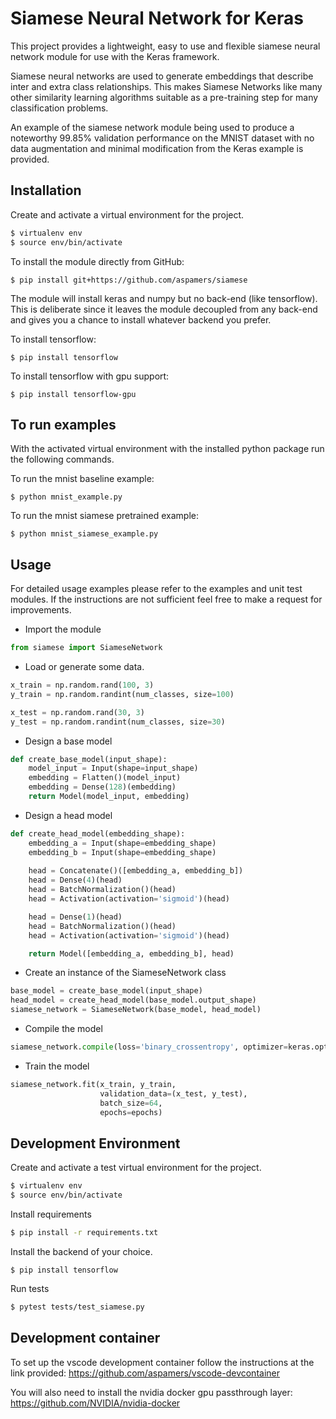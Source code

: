 # Siamese Neural Network for Keras

This project provides a lightweight, easy to use and flexible siamese neural network module for use with the Keras 
framework. 

Siamese neural networks are used to generate embeddings that describe inter and extra class relationships. 
This makes Siamese Networks like many other similarity learning algorithms suitable as a pre-training step for many 
classification problems.

An example of the siamese network module being used to produce a noteworthy 99.85% validation performance on the MNIST 
dataset with no data augmentation and minimal modification from the Keras example is provided.

## Installation

Create and activate a virtual environment for the project.
```sh
$ virtualenv env
$ source env/bin/activate
```

To install the module directly from GitHub:
```
$ pip install git+https://github.com/aspamers/siamese
```

The module will install keras and numpy but no back-end (like tensorflow). This is deliberate since it leaves the module 
decoupled from any back-end and gives you a chance to install whatever backend you prefer. 

To install tensorflow:
```
$ pip install tensorflow
```

To install tensorflow with gpu support:
```
$ pip install tensorflow-gpu
```

## To run examples

With the activated virtual environment with the installed python package run the following commands.

To run the mnist baseline example:
```
$ python mnist_example.py
```

To run the mnist siamese pretrained example:
```
$ python mnist_siamese_example.py
```

## Usage
For detailed usage examples please refer to the examples and unit test modules. If the instructions are not sufficient 
feel free to make a request for improvements.

- Import the module
```python
from siamese import SiameseNetwork
```

- Load or generate some data.
```python
x_train = np.random.rand(100, 3)
y_train = np.random.randint(num_classes, size=100)

x_test = np.random.rand(30, 3)
y_test = np.random.randint(num_classes, size=30)
```

- Design a base model
```python
def create_base_model(input_shape):
    model_input = Input(shape=input_shape)
    embedding = Flatten()(model_input)
    embedding = Dense(128)(embedding)
    return Model(model_input, embedding)
```

- Design a head model
```python
def create_head_model(embedding_shape):
    embedding_a = Input(shape=embedding_shape)
    embedding_b = Input(shape=embedding_shape)
    
    head = Concatenate()([embedding_a, embedding_b])
    head = Dense(4)(head)
    head = BatchNormalization()(head)
    head = Activation(activation='sigmoid')(head)

    head = Dense(1)(head)
    head = BatchNormalization()(head)
    head = Activation(activation='sigmoid')(head)

    return Model([embedding_a, embedding_b], head)
```
- Create an instance of the SiameseNetwork class
```python
base_model = create_base_model(input_shape)
head_model = create_head_model(base_model.output_shape)
siamese_network = SiameseNetwork(base_model, head_model)
```

- Compile the model
```python
siamese_network.compile(loss='binary_crossentropy', optimizer=keras.optimizers.adam())
```

- Train the model
```python
siamese_network.fit(x_train, y_train,
                    validation_data=(x_test, y_test),
                    batch_size=64,
                    epochs=epochs)
```

## Development Environment
Create and activate a test virtual environment for the project.
```sh
$ virtualenv env
$ source env/bin/activate
```

Install requirements
```sh
$ pip install -r requirements.txt
```

Install the backend of your choice.
```
$ pip install tensorflow
```

Run tests
```sh
$ pytest tests/test_siamese.py
```

## Development container
To set up the vscode development container follow the instructions at the link provided:
https://github.com/aspamers/vscode-devcontainer

You will also need to install the nvidia docker gpu passthrough layer:
https://github.com/NVIDIA/nvidia-docker
